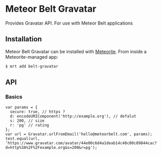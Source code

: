 # Meteor Belt Gravatar

Provides Gravatar API. For use with Meteor Belt applications

## Installation

Meteor Belt Gravatar can be installed with [Meteorite](https://github.com/oortcloud/meteorite/). From inside a Meteorite-managed app:

``` sh
$ mrt add belt-gravatar
```

## API

### Basics

```
var params = {
  secure: true, // https ?
  d: encodeURIComponent('http://example.org'), // defalut
  s: 200, // size
  r: 'pg' // rating
};
var url = Gravatar.urlFromEmail('hello@meteorbelt.com', params);
test.equal(url, 'https://www.gravatar.com/avatar/44e00c6d4a1deab14c40c00c89844cac?d=http%3A%2F%2Fexample.org&s=200&r=pg');
```
